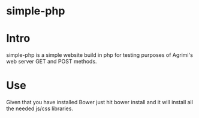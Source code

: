 # simple-php

# Intro
simple-php is a simple website build in php for testing purposes of Agrimi's web server GET and POST methods.

# Use
Given that you have installed Bower just hit
    bower install
and it will install all the needed js/css libraries.

